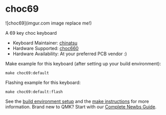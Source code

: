# choc69

![choc69](imgur.com image replace me!)

A 69 key choc keyboard

* Keyboard Maintainer: [chinatsu](https://github.com/chinatsu)
* Hardware Supported: [choc660](https://github.com/chinatsu/choc660)
* Hardware Availability: At your preferred PCB vendor :)

Make example for this keyboard (after setting up your build environment):

    make choc69:default

Flashing example for this keyboard:

    make choc69:default:flash

See the [build environment setup](https://docs.qmk.fm/#/getting_started_build_tools) and the [make instructions](https://docs.qmk.fm/#/getting_started_make_guide) for more information. Brand new to QMK? Start with our [Complete Newbs Guide](https://docs.qmk.fm/#/newbs).
